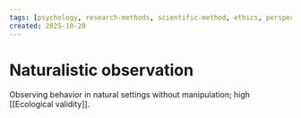 ```yaml
---
tags: [psychology, research-methods, scientific-method, ethics, perspectives]
created: 2025-10-20
---
```

# Naturalistic observation

Observing behavior in natural settings without manipulation; high [[Ecological validity]].
